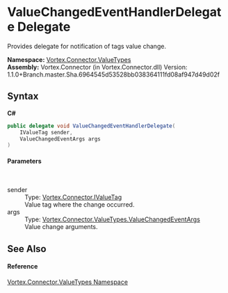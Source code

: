 # ValueChangedEventHandlerDelegate Delegate
 

Provides delegate for notification of tags value change.

**Namespace:**&nbsp;<a href="N_Vortex_Connector_ValueTypes.md">Vortex.Connector.ValueTypes</a><br />**Assembly:**&nbsp;Vortex.Connector (in Vortex.Connector.dll) Version: 1.1.0+Branch.master.Sha.6964545d53528bb038364111fd08af947d49d02f

## Syntax

**C#**<br />
``` C#
public delegate void ValueChangedEventHandlerDelegate(
	IValueTag sender,
	ValueChangedEventArgs args
)
```


#### Parameters
&nbsp;<dl><dt>sender</dt><dd>Type: <a href="T_Vortex_Connector_IValueTag.md">Vortex.Connector.IValueTag</a><br />Value tag where the change occurred.</dd><dt>args</dt><dd>Type: <a href="T_Vortex_Connector_ValueTypes_ValueChangedEventArgs.md">Vortex.Connector.ValueTypes.ValueChangedEventArgs</a><br />Value change arguments.</dd></dl>

## See Also


#### Reference
<a href="N_Vortex_Connector_ValueTypes.md">Vortex.Connector.ValueTypes Namespace</a><br />